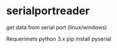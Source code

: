 # serialportreader
get data from serial port (linux/windows)

Requerimets
python 3.x
pip install pyserial